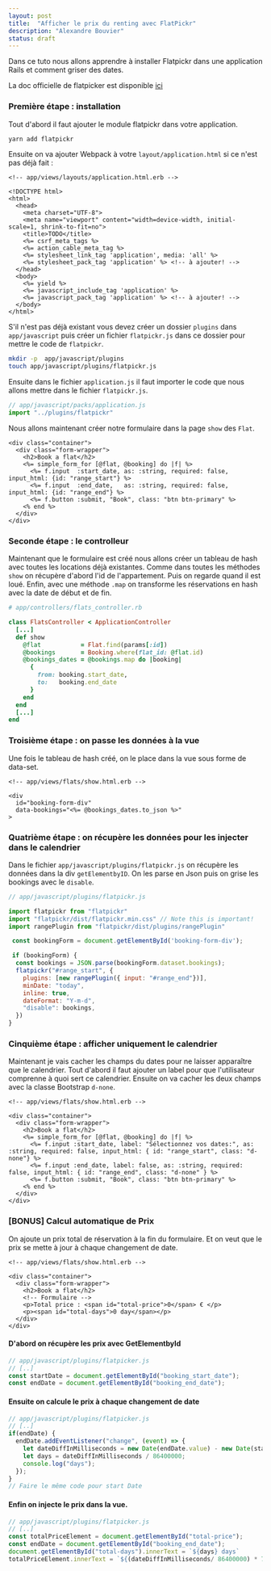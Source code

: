 ```yaml
---
layout: post
title:  "Afficher le prix du renting avec FlatPickr"
description: "Alexandre Bouvier"
status: draft
---
```


Dans ce tuto nous allons apprendre à installer Flatpickr dans une application Rails et comment griser des dates.

La doc officielle de flatpicker est disponible [ici](https://flatpickr.js.org/examples/#basic)

### Première étape : installation

Tout d'abord il faut ajouter le module flatpickr dans votre application.

```sh
yarn add flatpickr
```

Ensuite on va ajouter Webpack à votre `layout/application.html` si ce n'est pas déjà fait :

```erb
<!-- app/views/layouts/application.html.erb -->

<!DOCTYPE html>
<html>
  <head>
    <meta charset="UTF-8">
    <meta name="viewport" content="width=device-width, initial-scale=1, shrink-to-fit=no">
    <title>TODO</title>
    <%= csrf_meta_tags %>
    <%= action_cable_meta_tag %>
    <%= stylesheet_link_tag 'application', media: 'all' %>
    <%= stylesheet_pack_tag 'application' %> <!-- à ajouter! -->
  </head>
  <body>
    <%= yield %>
    <%= javascript_include_tag 'application' %>
    <%= javascript_pack_tag 'application' %> <!-- à ajouter! -->
  </body>
</html>
```

S'il n'est pas déjà existant vous devez créer un dossier `plugins` dans `app/javascript` puis créer un fichier `flatpickr.js` dans ce dossier pour mettre le code de `flatpickr`.

```sh
mkdir -p  app/javascript/plugins
touch app/javascript/plugins/flatpickr.js
```

Ensuite dans le fichier `application.js` il faut importer le code que nous allons mettre dans le fichier `flatpickr.js`.

```js
// app/javascript/packs/application.js
import "../plugins/flatpickr"
```

Nous allons maintenant créer notre formulaire dans la page `show` des `Flat`.

```erb
<div class="container">
  <div class="form-wrapper">
    <h2>Book a flat</h2>
    <%= simple_form_for [@flat, @booking] do |f| %>
      <%= f.input  :start_date, as: :string, required: false, input_html: {id: "range_start"} %>
      <%= f.input  :end_date,   as: :string, required: false, input_html: {id: "range_end"} %>
      <%= f.button :submit, "Book", class: "btn btn-primary" %>
    <% end %>
  </div>
</div>
```

### Seconde étape : le controlleur

Maintenant que le formulaire est créé nous allons créer un tableau de hash avec toutes les locations déjà existantes. Comme dans toutes les méthodes `show` on récupère d'abord l'id de l'appartement. Puis on regarde quand il est loué. Enfin, avec une méthode `.map` on transforme les réservations en hash avec la date de début et de fin.


```ruby
# app/controllers/flats_controller.rb

class FlatsController < ApplicationController
  [...]
  def show
    @flat           = Flat.find(params[:id])
    @bookings       = Booking.where(flat_id: @flat.id)
    @bookings_dates = @bookings.map do |booking|
      {
        from: booking.start_date,
        to:   booking.end_date
      }
    end
  end
  [...]
end
```

### Troisième étape : on passe les données à la vue

Une fois le tableau de hash créé, on le place dans la vue sous forme de data-set.

```erb
<!-- app/views/flats/show.html.erb -->

<div
  id="booking-form-div"
  data-bookings="<%= @bookings_dates.to_json %>"
>
```

### Quatrième étape : on récupère les données pour les injecter dans le calendrier


Dans le fichier `app/javascript/plugins/flatpickr.js` on récupère les données dans la div `getElementbyID`. On les parse en Json puis on grise les bookings avec le `disable`.

```js
// app/javascript/plugins/flatpickr.js

import flatpickr from "flatpickr"
import "flatpickr/dist/flatpickr.min.css" // Note this is important!
import rangePlugin from "flatpickr/dist/plugins/rangePlugin"

 const bookingForm = document.getElementById('booking-form-div');

 if (bookingForm) {
  const bookings = JSON.parse(bookingForm.dataset.bookings);
  flatpickr("#range_start", {
    plugins: [new rangePlugin({ input: "#range_end"})],
    minDate: "today",
    inline: true,
    dateFormat: "Y-m-d",
    "disable": bookings,
  })
}
```

### Cinquième étape : afficher uniquement le calendrier

Maintenant je vais cacher les champs du dates pour ne laisser apparaître que le calendrier. Tout d'abord il faut ajouter un label pour que l'utilisateur comprenne à quoi sert ce calendrier. Ensuite on va cacher les deux champs avec la classe Bootstrap `d-none`.

```erb
<!-- app/views/flats/show.html.erb -->

<div class="container">
  <div class="form-wrapper">
    <h2>Book a flat</h2>
    <%= simple_form_for [@flat, @booking] do |f| %>
      <%= f.input :start_date, label: "Sélectionnez vos dates:", as: :string, required: false, input_html: { id: "range_start", class: "d-none"} %>
      <%= f.input :end_date, label: false, as: :string, required: false, input_html: { id: "range_end", class: "d-none" } %>
      <%= f.button :submit, "Book", class: "btn btn-primary" %>
    <% end %>
  </div>
</div>
```

### [BONUS] Calcul automatique de Prix

On ajoute un prix total de réservation à la fin du formulaire. Et on veut que le prix se mette à jour à chaque changement de date.

<!-- Essayer de metter un gif pour montrer le résultat-->

```erb
<!-- app/views/flats/show.html.erb -->

<div class="container">
  <div class="form-wrapper">
    <h2>Book a flat</h2>
    <!-- Formulaire -->
    <p>Total price : <span id="total-price">0</span> € </p>
    <p><span id="total-days">0 day</span></p>
  </div>
</div>
```

#### D'abord on récupère les prix avec GetElementbyId

```js
// app/javascript/plugins/flatpicker.js
// [..]
const startDate = document.getElementById("booking_start_date");
const endDate = document.getElementById("booking_end_date");
```

<!-- je crois que les 2 élements existent déjà -->

#### Ensuite on calcule le prix à chaque changement de date

```js
// app/javascript/plugins/flatpicker.js
// [..]
if(endDate) {
  endDate.addEventListener("change", (event) => {
    let dateDiffInMilliseconds = new Date(endDate.value) - new Date(startDate.value) + 86400000;
    let days = dateDiffInMilliseconds / 86400000;
    console.log("days");
  });
}
// Faire le même code pour start Date
```

#### Enfin on injecte le prix dans la vue.

<!-- Récup -->

```js
// app/javascript/plugins/flatpicker.js
// [..]
const totalPriceElement = document.getElementById("total-price");
const endDate = document.getElementById("booking_end_date");
document.getElementById("total-days").innerText = `${days} days`
totalPriceElement.innerText = `${(dateDiffInMilliseconds/ 86400000) * 75}€`
```
